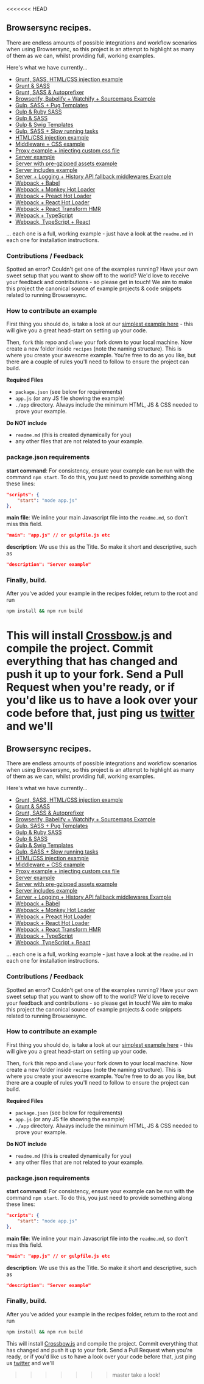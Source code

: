 <<<<<<< HEAD
## Browsersync recipes.

There are endless amounts of possible integrations and workflow scenarios when using Browsersync, so this project is an 
attempt to highlight as many of them as we can, whilst providing full, working examples.

Here's what we have currently...

- [Grunt, SASS, HTML/CSS injection example](https://github.com/Browsersync/recipes/tree/master/recipes/grunt.html.injection)
- [Grunt &amp; SASS](https://github.com/Browsersync/recipes/tree/master/recipes/grunt.sass)
- [Grunt, SASS &amp; Autoprefixer](https://github.com/Browsersync/recipes/tree/master/recipes/grunt.sass.autoprefixer)
- [Browserify, Babelify + Watchify + Sourcemaps Example](https://github.com/Browsersync/recipes/tree/master/recipes/gulp.browserify)
- [Gulp, SASS + Pug Templates](https://github.com/Browsersync/recipes/tree/master/recipes/gulp.pug)
- [Gulp &amp; Ruby SASS](https://github.com/Browsersync/recipes/tree/master/recipes/gulp.ruby.sass)
- [Gulp &amp; SASS](https://github.com/Browsersync/recipes/tree/master/recipes/gulp.sass)
- [Gulp &amp; Swig Templates](https://github.com/Browsersync/recipes/tree/master/recipes/gulp.swig)
- [Gulp, SASS + Slow running tasks](https://github.com/Browsersync/recipes/tree/master/recipes/gulp.task.sequence)
- [HTML/CSS injection example](https://github.com/Browsersync/recipes/tree/master/recipes/html.injection)
- [Middleware + CSS example](https://github.com/Browsersync/recipes/tree/master/recipes/middleware.css.injection)
- [Proxy example + injecting custom css file](https://github.com/Browsersync/recipes/tree/master/recipes/proxy.custom-css)
- [Server example](https://github.com/Browsersync/recipes/tree/master/recipes/server)
- [Server with pre-gzipped assets example](https://github.com/Browsersync/recipes/tree/master/recipes/server.gzipped.assets)
- [Server includes example](https://github.com/Browsersync/recipes/tree/master/recipes/server.includes)
- [Server + Logging + History API fallback middlewares Example](https://github.com/Browsersync/recipes/tree/master/recipes/server.middleware)
- [Webpack + Babel](https://github.com/Browsersync/recipes/tree/master/recipes/webpack.babel)
- [Webpack + Monkey Hot Loader](https://github.com/Browsersync/recipes/tree/master/recipes/webpack.monkey-hot-loader)
- [Webpack + Preact Hot Loader](https://github.com/Browsersync/recipes/tree/master/recipes/webpack.preact-hot-loader)
- [Webpack + React Hot Loader](https://github.com/Browsersync/recipes/tree/master/recipes/webpack.react-hot-loader)
- [Webpack + React Transform HMR](https://github.com/Browsersync/recipes/tree/master/recipes/webpack.react-transform-hmr)
- [Webpack + TypeScript](https://github.com/Browsersync/recipes/tree/master/recipes/webpack.typescript)
- [Webpack, TypeScript + React](https://github.com/Browsersync/recipes/tree/master/recipes/webpack.typescript.react)

... each one is a full, working example - just have a look at the `readme.md` in each one for installation
instructions.


### Contributions / Feedback

Spotted an error? Couldn't get one of the examples running? Have your own sweet setup that you want to show off to the world?
We'd love to receive your feedback and contributions - so please get in touch! We aim to make this project the canonical source 
of example projects & code snippets related to running Browsersync.

### How to contribute an example

First thing you should do, is take a look at our [simplest example here](https://github.com/Browsersync/recipes/tree/master/recipes/server) - 
this will give you a great head-start on setting up your code.

Then, `fork` this repo and `clone` your fork down to your local machine. Now create a new folder inside `recipes`
(note the naming structure). This is where you create your awesome example. You're free to do as you like,
but there are a couple of rules you'll need to follow to ensure the project can build.

**Required Files**

- `package.json` (see below for requirements)
- `app.js` (or any JS file showing the example)
- `./app` directory. Always include the minimum HTML, JS & CSS needed to prove your example.

**Do NOT include**
- `readme.md` (this is created dynamically for you)
- any other files that are not related to your example.


### package.json requirements


**start command**: For consistency, ensure your example can be run with the command `npm start`. To 
do this, you just need to provide something along these lines:

```json
"scripts": {
    "start": "node app.js"
},
```

**main file**: We inline your main Javascript file into the `readme.md`, so
don't miss this field.

```json
"main": "app.js" // or gulpfile.js etc
```

**description**: We use this as the Title. So make it short and descriptive, such as 

```json
"description": "Server example"
```

### Finally, build.
After you've added your example in the recipes folder, return to the root and run

```bash
npm install && npm run build
```

This will install [Crossbow.js](https://github.com/shakyShane/crossbow.js) and compile the project.
Commit everything that has changed and push it up to your fork. Send a Pull Request when you're
ready, or if you'd like us to have a look over your code before that, just ping us [twitter](https://twitter.com/browsersync) and we'll 
=======
## Browsersync recipes.

There are endless amounts of possible integrations and workflow scenarios when using Browsersync, so this project is an 
attempt to highlight as many of them as we can, whilst providing full, working examples.

Here's what we have currently...

- [Grunt, SASS, HTML/CSS injection example](https://github.com/Browsersync/recipes/tree/master/recipes/grunt.html.injection)
- [Grunt &amp; SASS](https://github.com/Browsersync/recipes/tree/master/recipes/grunt.sass)
- [Grunt, SASS &amp; Autoprefixer](https://github.com/Browsersync/recipes/tree/master/recipes/grunt.sass.autoprefixer)
- [Browserify, Babelify + Watchify + Sourcemaps Example](https://github.com/Browsersync/recipes/tree/master/recipes/gulp.browserify)
- [Gulp, SASS + Pug Templates](https://github.com/Browsersync/recipes/tree/master/recipes/gulp.pug)
- [Gulp &amp; Ruby SASS](https://github.com/Browsersync/recipes/tree/master/recipes/gulp.ruby.sass)
- [Gulp &amp; SASS](https://github.com/Browsersync/recipes/tree/master/recipes/gulp.sass)
- [Gulp &amp; Swig Templates](https://github.com/Browsersync/recipes/tree/master/recipes/gulp.swig)
- [Gulp, SASS + Slow running tasks](https://github.com/Browsersync/recipes/tree/master/recipes/gulp.task.sequence)
- [HTML/CSS injection example](https://github.com/Browsersync/recipes/tree/master/recipes/html.injection)
- [Middleware + CSS example](https://github.com/Browsersync/recipes/tree/master/recipes/middleware.css.injection)
- [Proxy example + injecting custom css file](https://github.com/Browsersync/recipes/tree/master/recipes/proxy.custom-css)
- [Server example](https://github.com/Browsersync/recipes/tree/master/recipes/server)
- [Server with pre-gzipped assets example](https://github.com/Browsersync/recipes/tree/master/recipes/server.gzipped.assets)
- [Server includes example](https://github.com/Browsersync/recipes/tree/master/recipes/server.includes)
- [Server + Logging + History API fallback middlewares Example](https://github.com/Browsersync/recipes/tree/master/recipes/server.middleware)
- [Webpack + Babel](https://github.com/Browsersync/recipes/tree/master/recipes/webpack.babel)
- [Webpack + Monkey Hot Loader](https://github.com/Browsersync/recipes/tree/master/recipes/webpack.monkey-hot-loader)
- [Webpack + Preact Hot Loader](https://github.com/Browsersync/recipes/tree/master/recipes/webpack.preact-hot-loader)
- [Webpack + React Hot Loader](https://github.com/Browsersync/recipes/tree/master/recipes/webpack.react-hot-loader)
- [Webpack + React Transform HMR](https://github.com/Browsersync/recipes/tree/master/recipes/webpack.react-transform-hmr)
- [Webpack + TypeScript](https://github.com/Browsersync/recipes/tree/master/recipes/webpack.typescript)
- [Webpack, TypeScript + React](https://github.com/Browsersync/recipes/tree/master/recipes/webpack.typescript.react)

... each one is a full, working example - just have a look at the `readme.md` in each one for installation
instructions.


### Contributions / Feedback

Spotted an error? Couldn't get one of the examples running? Have your own sweet setup that you want to show off to the world?
We'd love to receive your feedback and contributions - so please get in touch! We aim to make this project the canonical source 
of example projects & code snippets related to running Browsersync.

### How to contribute an example

First thing you should do, is take a look at our [simplest example here](https://github.com/Browsersync/recipes/tree/master/recipes/server) - 
this will give you a great head-start on setting up your code.

Then, `fork` this repo and `clone` your fork down to your local machine. Now create a new folder inside `recipes`
(note the naming structure). This is where you create your awesome example. You're free to do as you like,
but there are a couple of rules you'll need to follow to ensure the project can build.

**Required Files**

- `package.json` (see below for requirements)
- `app.js` (or any JS file showing the example)
- `./app` directory. Always include the minimum HTML, JS & CSS needed to prove your example.

**Do NOT include**
- `readme.md` (this is created dynamically for you)
- any other files that are not related to your example.


### package.json requirements


**start command**: For consistency, ensure your example can be run with the command `npm start`. To 
do this, you just need to provide something along these lines:

```json
"scripts": {
    "start": "node app.js"
},
```

**main file**: We inline your main Javascript file into the `readme.md`, so
don't miss this field.

```json
"main": "app.js" // or gulpfile.js etc
```

**description**: We use this as the Title. So make it short and descriptive, such as 

```json
"description": "Server example"
```

### Finally, build.
After you've added your example in the recipes folder, return to the root and run

```bash
npm install && npm run build
```

This will install [Crossbow.js](https://github.com/shakyShane/crossbow.js) and compile the project.
Commit everything that has changed and push it up to your fork. Send a Pull Request when you're
ready, or if you'd like us to have a look over your code before that, just ping us [twitter](https://twitter.com/browsersync) and we'll 
>>>>>>> master
take a look! 